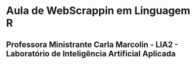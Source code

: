 # Aula de WebScrappin em Linguagem R 
## Professora Ministrante Carla Marcolin - LIA2 - Laboratório de Inteligência Artificial Aplicada

